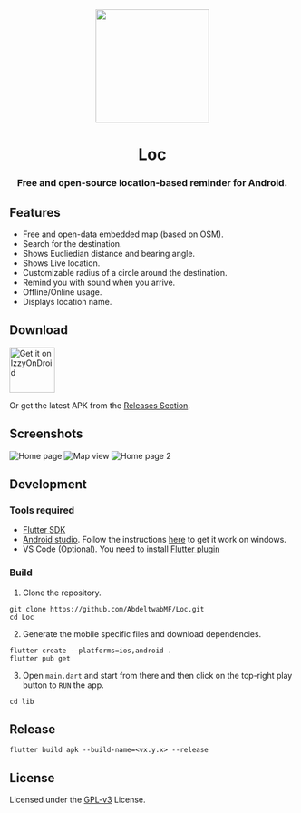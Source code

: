 <div align="center">
  <img src="assets/images/app_icon.png" width="200px" height="200px"></img>
</div>

<h1 align="center">Loc</h1>
<h3 align="center">Free and open-source location-based reminder for Android.</h3>


## Features

- Free and open-data embedded map (based on OSM).
- Search for the destination.
- Shows Eucliedian distance and bearing angle.
- Shows Live location.
- Customizable radius of a circle around the destination.
- Remind you with sound when you arrive.
- Offline/Online usage.
- Displays location name.

## Download

[<img src="https://gitlab.com/IzzyOnDroid/repo/-/raw/master/assets/IzzyOnDroid.png"
     alt="Get it on IzzyOnDroid"
     height="80">](https://apt.izzysoft.de/fdroid/index/apk/org.abdeltwabmf.loc)

Or get the latest APK from the [Releases Section](https://github.com/AbdeltwabMF/Loc/releases/latest).

## Screenshots

![Home page](assets/images/home-screen-1.png)
![Map view](assets/images/map-view.png)
![Home page 2](assets/images/home-screen-2.png)

## Development

### Tools required

- [Flutter SDK](https://docs.flutter.dev/get-started/install/windows)
- [Android studio](https://developer.android.com/studio). Follow the instructions [here](https://docs.flutter.dev/get-started/install/windows#android-setup) to get it work on windows.
- VS Code (Optional). You need to install [Flutter plugin](https://marketplace.visualstudio.com/items?itemName=Dart-Code.flutter)

### Build

1. Clone the repository.

```shell
git clone https://github.com/AbdeltwabMF/Loc.git
cd Loc
```

2. Generate the mobile specific files and download dependencies.

```shell
flutter create --platforms=ios,android .
flutter pub get
```

3. Open `main.dart` and start from there and then click on the top-right play button to `RUN` the app.

```shell
cd lib
```

## Release

```shell
flutter build apk --build-name=<vx.y.x> --release
```

## License

Licensed under the [GPL-v3](LICENSE) License.
